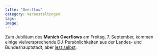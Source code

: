```yaml
---
title: "Overflow"
category: Veranstaltungen
tags: 
image: 
---
```


Zum Jubiläum des **Munich Overflows** am Freitag, 7. September, kommen einige vielversprechende DJ-Persönlichkeiten aus der Landes- und Bundeshauptstadt, aber [lest selbst](http://www.the-groundzero.com/2007/09/01/2-jahre-munichs-overflow-mit-dj-v-raeter-snatchatec-dj-scientist/).